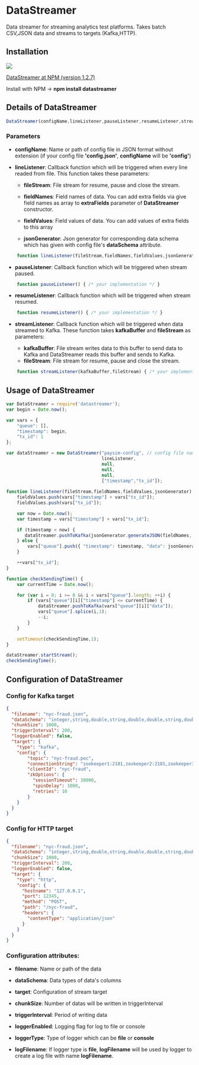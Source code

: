 # **DataStreamer**

Data streamer for streaming analytics test platforms. Takes batch CSV,JSON data and streams to targets (Kafka,HTTP).

## Installation


![](https://team-of-developers.org/template/images/partn/npm.png)

[DataStreamer at NPM (version 1.2.7)](https://www.npmjs.com/package/datastreamer)

Install with NPM -> **npm install datastreamer**

## Details of DataStreamer
```javascript
DataStreamer(configName,lineListener,pauseListener,resumeListener,streamListener,extraFields);
```

### Parameters 
- **configName**: Name or path of config file in JSON format without extension (if your config file **'config.json'**,
  **configName** will be **'config'**)
  
- **lineListener**: Callback function which will be triggered when every line readed from file. This function takes these parameters:

    - **fileStream**: File stream for resume, pause and close the stream.
      
    - **fieldNames**: Field names of data. You can add extra fields via give field names as array to **extraFields**
      parameter of **DataStreamer** constructor.
      
    - **fieldValues**: Field values of data. You can add values of extra fields to this array
       
    - **jsonGenerator**: Json generator for corresponding data schema which has given with config file's **dataSchema**
      attribute.
      
```javascript
    function lineListener(fileStream,fieldNames,fieldValues,jsonGenerator) { /* your implementation */ }
```
          
- **pauseListener**: Callback function which will be triggered when stream paused.

```javascript
    function pauseListener() { /* your implementation */ }
```

- **resumeListener**: Callback function which will be triggered when stream resumed.
   
```javascript
    function resumeListener() { /* your implementation */ }
```

- **streamListener**: Callback function which will be triggered when data streamed to Kafka. These function takes **kafkaBuffer** and **fileStream** as parameters:
    
    + **kafkaBuffer**: File stream writes data to this buffer to send data to Kafka and DataStreamer reads this buffer and sends to Kafka.
    + **fileStream**: File stream for resume, pause and close the stream.
  
```javascript
    function streamListener(kafkaBuffer,fileStream) { /* your implementation */ }
```

## Usage of DataStreamer
```javascript
var DataStreamer = require('datastreamer');
var begin = Date.now();

var vars = {
    "queue": [],
    "timestamp": begin,
    "tx_id": 1
};

var dataStreamer = new DataStreamer("paysim-config", // config file name without file extension (.json mandatory)
                                    lineListener,
                                    null,
                                    null,
                                    null,
                                    ["timestamp","tx_id"]);
                                    
function lineListener(fileStream,fieldNames,fieldValues,jsonGenerator) {
    fieldValues.push(vars["timestamp"] + vars["tx_id"]);
    fieldValues.push(vars["tx_id"]);

    var now = Date.now();
    var timestamp = vars["timestamp"] + vars["tx_id"];

    if (timestamp < now) { 
       dataStreamer.pushToKafka(jsonGenerator.generateJSON(fieldNames, fieldValues));
    } else {
        vars["queue"].push({ "timestamp": timestamp, "data": jsonGenerator.generateJSON(fieldNames,fieldValues) });
    }

    ++vars["tx_id"];
}

function checkSendingTime() {
    var currentTime = Date.now();

    for (var i = 0; i >= 0 && i < vars["queue"].length; ++i) {
        if (vars["queue"][i]["timestamp"] <= currentTime) {
            dataStreamer.pushToKafka(vars["queue"][i]["data"]);
            vars["queue"].splice(i,1);
            --i;
        }
    }

    setTimeout(checkSendingTime,1);
}

dataStreamer.startStream();
checkSendingTime();
```

## **Configuration of DataStreamer**

### Config for Kafka target 
```json
{
  "filename": "nyc-fraud.json",
  "dataSchema": "integer,string,double,string,double,double,string,double,double,integer,integer",
  "chunkSize": 1000,
  "triggerInterval": 200,
  "loggerEnabled": false,
  "target": {
    "type": "kafka",
    "config": {
	    "topic": "nyc-fraud.poc",
	    "connectionString": "zookeeper1:2181,zookeeper2:2181,zookeeper3:2181",
	    "clientId": "nyc-fraud",
	    "zkOptions": {
	      "sessionTimeout": 30000,
	      "spinDelay": 1000,
	      "retries": 10
	    }
	}
  }
}
```
### Config for HTTP target 
```json
{
  "filename": "nyc-fraud.json",
  "dataSchema": "integer,string,double,string,double,double,string,double,double,integer,integer",
  "chunkSize": 1000,
  "triggerInterval": 200,
  "loggerEnabled": false,
  "target": {
    "type": "http",
    "config": {
      "hostname": "127.0.0.1",
      "port": 12345,
      "method": "POST",
      "path": "/nyc-fraud",
      "headers": {
        "contentType": "application/json"
      }
    }   
  }
}
```

### Configuration attributes: 

- **filename**: Name or path of the data

- **dataSchema**: Data types of data's columns 

- **target**: Configuration of stream target 

- **chunkSize**: Number of datas will be written in triggerInterval

- **triggerInterval**: Period of writing data

- **loggerEnabled**: Logging flag for log to file or console

- **loggerType**: Type of logger which can be **file** or **console**

- **logFilename**: If logger type is **file**, **logFilename** will be used by logger to create a log file with name **logFilename**.
